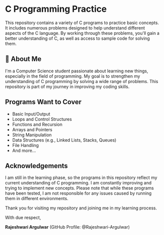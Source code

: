 # C Programming Practice

This repository contains a variety of C programs to practice basic concepts. It includes numerous problems designed to help understand different aspects of the C language. By working through these problems, you'll gain a better understanding of C, as well as access to sample code for solving them.

## 🚀 About Me

I'm a Computer Science student passionate about learning new things, especially in the field of programming. My goal is to strengthen my understanding of C programming by solving a wide range of problems. This repository is part of my journey in improving my coding skills.

## Programs Want to Cover

- Basic Input/Output
- Loops and Control Structures
- Functions and Recursion
- Arrays and Pointers
- String Manipulation
- Data Structures (e.g., Linked Lists, Stacks, Queues)
- File Handling
- And more...

## Acknowledgements

I am still in the learning phase, so the programs in this repository reflect my current understanding of C programming. I am constantly improving and trying to implement new concepts. Please note that while these programs have been tested, I am not responsible for any issues caused by running them in different environments.

Thank you for visiting my repository and joining me in my learning process.

With due respect,

**Rajeshwari Argulwar** (GitHub Profile: @Rajeshwari-Argulwar)

